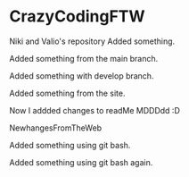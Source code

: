 # CrazyCodingFTW
Niki and Valio's repository
Added something.


Added something from the main branch.

Added something with develop branch.


Added something from the site.


Now I addded changes to readMe MDDDdd :D

NewhangesFromTheWeb

Added something using git bash.

Added something using git bash again.
